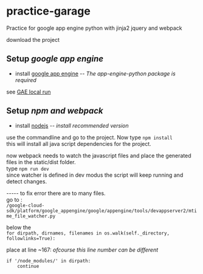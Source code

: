 # practice-garage
Practice for google app engine python with jinja2 jquery and webpack

download the project

## Setup _google app engine_

- install 
[google app engine](https://cloud.google.com/appengine/docs/standard/python/download)
-- _The app-engine-python package is required_<br>

see [GAE local run](https://cloud.google.com/appengine/docs/standard/python/tools/using-local-server)




## Setup _npm and webpack_

- install [nodejs](https://nodejs.org/en/) -- _install recommended version_

use the commandline and go to the project. Now type `npm install`<br>
this will install all java script dependencies for the project.

now webpack needs to watch the javascript files and place the generated files in the static/dist folder.<br>
type `npm run dev`
<br>since watcher is defined in dev modus the script will keep running and detect changes.


----- to fix error there are to many files.<br>
go to :<br>
`/google-cloud-sdk/platform/google_appengine/google/appengine/tools/devappserver2/mtime_file_watcher.py`
    
below the
<br>`for dirpath, dirnames, filenames in os.walk(self._directory, followlinks=True):`

place at line ~167: _ofcourse this line number can be different_
```
if '/node_modules/' in dirpath:
    continue
```